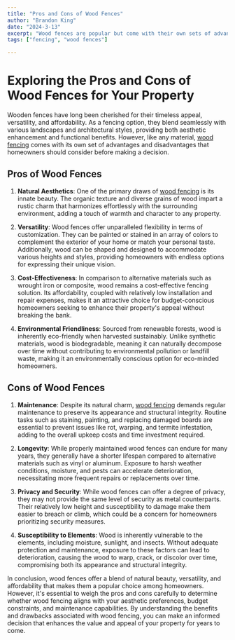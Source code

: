 ```yaml
---
title: "Pros and Cons of Wood Fences"
author: "Brandon King"
date: "2024-3-13"
excerpt: "Wood fences are popular but come with their own sets of advantages and challenges. Here's an in-depth look."
tags: ["fencing", "wood fences"]

---
```

# Exploring the Pros and Cons of Wood Fences for Your Property

Wooden fences have long been cherished for their timeless appeal, versatility, and affordability. As a fencing option, they blend seamlessly with various landscapes and architectural styles, providing both aesthetic enhancement and functional benefits. However, like any material, [wood fencing](https://greenviewsolutions.net/wood-fences) comes with its own set of advantages and disadvantages that homeowners should consider before making a decision.

## Pros of Wood Fences

1. **Natural Aesthetics**: One of the primary draws of [wood fencing](https://greenviewsolutions.net/wood-fences) is its innate beauty. The organic texture and diverse grains of wood impart a rustic charm that harmonizes effortlessly with the surrounding environment, adding a touch of warmth and character to any property.

2. **Versatility**: Wood fences offer unparalleled flexibility in terms of customization. They can be painted or stained in an array of colors to complement the exterior of your home or match your personal taste. Additionally, wood can be shaped and designed to accommodate various heights and styles, providing homeowners with endless options for expressing their unique vision.

3. **Cost-Effectiveness**: In comparison to alternative materials such as wrought iron or composite, wood remains a cost-effective fencing solution. Its affordability, coupled with relatively low installation and repair expenses, makes it an attractive choice for budget-conscious homeowners seeking to enhance their property's appeal without breaking the bank.

4. **Environmental Friendliness**: Sourced from renewable forests, wood is inherently eco-friendly when harvested sustainably. Unlike synthetic materials, wood is biodegradable, meaning it can naturally decompose over time without contributing to environmental pollution or landfill waste, making it an environmentally conscious option for eco-minded homeowners.

## Cons of Wood Fences

1. **Maintenance**: Despite its natural charm, [wood fencing](https://greenviewsolutions.net/wood-fences) demands regular maintenance to preserve its appearance and structural integrity. Routine tasks such as staining, painting, and replacing damaged boards are essential to prevent issues like rot, warping, and termite infestation, adding to the overall upkeep costs and time investment required.

2. **Longevity**: While properly maintained wood fences can endure for many years, they generally have a shorter lifespan compared to alternative materials such as vinyl or aluminum. Exposure to harsh weather conditions, moisture, and pests can accelerate deterioration, necessitating more frequent repairs or replacements over time.

3. **Privacy and Security**: While wood fences can offer a degree of privacy, they may not provide the same level of security as metal counterparts. Their relatively low height and susceptibility to damage make them easier to breach or climb, which could be a concern for homeowners prioritizing security measures.

4. **Susceptibility to Elements**: Wood is inherently vulnerable to the elements, including moisture, sunlight, and insects. Without adequate protection and maintenance, exposure to these factors can lead to deterioration, causing the wood to warp, crack, or discolor over time, compromising both its appearance and structural integrity.

In conclusion, wood fences offer a blend of natural beauty, versatility, and affordability that makes them a popular choice among homeowners. However, it's essential to weigh the pros and cons carefully to determine whether wood fencing aligns with your aesthetic preferences, budget constraints, and maintenance capabilities. By understanding the benefits and drawbacks associated with wood fencing, you can make an informed decision that enhances the value and appeal of your property for years to come.
